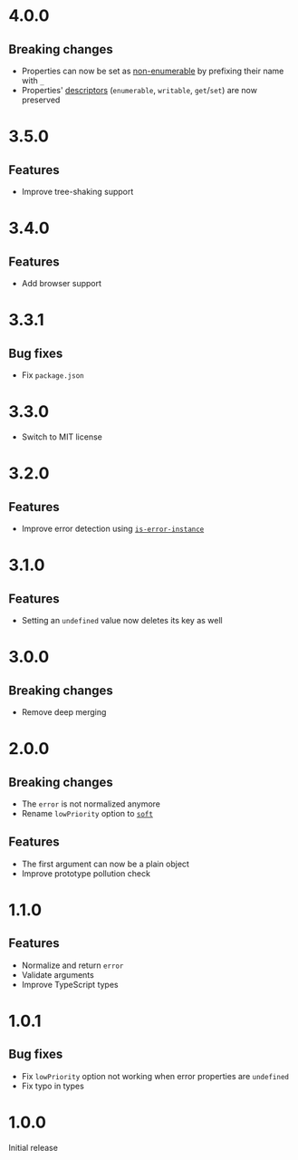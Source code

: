 # 4.0.0

## Breaking changes

- Properties can now be set as
  [non-enumerable](https://developer.mozilla.org/en-US/docs/Web/JavaScript/Enumerability_and_ownership_of_properties)
  by prefixing their name with `_`
- Properties'
  [descriptors](https://developer.mozilla.org/en-US/docs/Web/JavaScript/Reference/Global_Objects/Object/getOwnPropertyDescriptor)
  (`enumerable`, `writable`, `get`/`set`) are now preserved

# 3.5.0

## Features

- Improve tree-shaking support

# 3.4.0

## Features

- Add browser support

# 3.3.1

## Bug fixes

- Fix `package.json`

# 3.3.0

- Switch to MIT license

# 3.2.0

## Features

- Improve error detection using
  [`is-error-instance`](https://github.com/ehmicky/is-error-instance)

# 3.1.0

## Features

- Setting an `undefined` value now deletes its key as well

# 3.0.0

## Breaking changes

- Remove deep merging

# 2.0.0

## Breaking changes

- The `error` is not normalized anymore
- Rename `lowPriority` option to [`soft`](README.md#soft)

## Features

- The first argument can now be a plain object
- Improve prototype pollution check

# 1.1.0

## Features

- Normalize and return `error`
- Validate arguments
- Improve TypeScript types

# 1.0.1

## Bug fixes

- Fix `lowPriority` option not working when error properties are `undefined`
- Fix typo in types

# 1.0.0

Initial release
